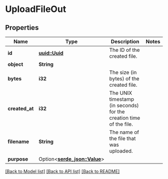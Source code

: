 # UploadFileOut

## Properties

Name | Type | Description | Notes
------------ | ------------- | ------------- | -------------
**id** | [**uuid::Uuid**](uuid::Uuid.md) | The ID of the created file. | 
**object** | **String** |  | 
**bytes** | **i32** | The size (in bytes) of the created file. | 
**created_at** | **i32** | The UNIX timestamp (in seconds) for the creation time of the file. | 
**filename** | **String** | The name of the file that was uploaded. | 
**purpose** | Option<[**serde_json::Value**](.md)> |  | 

[[Back to Model list]](../README.md#documentation-for-models) [[Back to API list]](../README.md#documentation-for-api-endpoints) [[Back to README]](../README.md)


